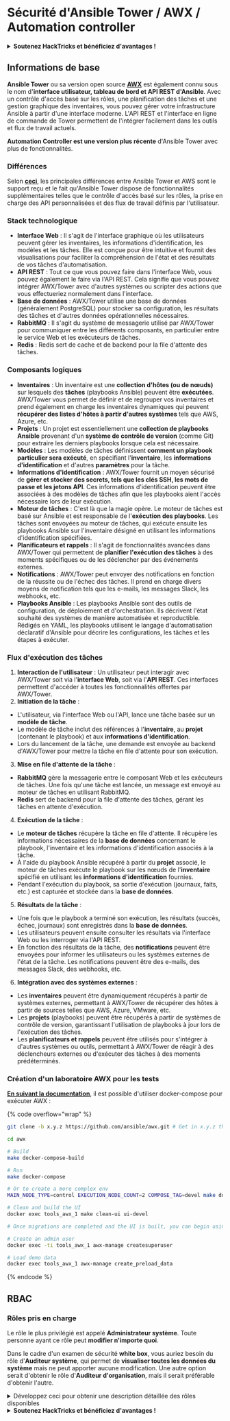 # Sécurité d'Ansible Tower / AWX / Automation controller

<details>

<summary><strong>Soutenez HackTricks et bénéficiez d'avantages !</strong></summary>

* Si vous souhaitez voir votre **entreprise annoncée dans HackTricks** ou si vous souhaitez accéder à la **dernière version de PEASS ou télécharger HackTricks en PDF**, consultez les [**PLANS D'ABONNEMENT**](https://github.com/sponsors/carlospolop) !
* Obtenez le [**swag officiel PEASS & HackTricks**](https://peass.creator-spring.com)
* Découvrez [**The PEASS Family**](https://opensea.io/collection/the-peass-family), notre collection exclusive de [**NFTs**](https://opensea.io/collection/the-peass-family)
* **Rejoignez** 💬 [**le groupe Discord**](https://discord.gg/hRep4RUj7f) ou le [**groupe Telegram**](https://t.me/peass) ou **suivez** moi sur **Twitter** 🐦 [**@carlospolopm**](https://twitter.com/carlospolopm)**.**
* **Partagez vos astuces de piratage en soumettant des PR aux** [**HackTricks**](https://github.com/carlospolop/hacktricks) et [**HackTricks Cloud**](https://github.com/carlospolop/hacktricks-cloud) github repos.

</details>

## Informations de base

**Ansible Tower** ou sa version open source [**AWX**](https://github.com/ansible/awx) est également connu sous le nom d'**interface utilisateur, tableau de bord et API REST d'Ansible**. Avec un contrôle d'accès basé sur les rôles, une planification des tâches et une gestion graphique des inventaires, vous pouvez gérer votre infrastructure Ansible à partir d'une interface moderne. L'API REST et l'interface en ligne de commande de Tower permettent de l'intégrer facilement dans les outils et flux de travail actuels.

**Automation Controller est une version plus récente** d'Ansible Tower avec plus de fonctionnalités.

### Différences

Selon [**ceci**](https://blog.devops.dev/ansible-tower-vs-awx-under-the-hood-65cfec78db00), les principales différences entre Ansible Tower et AWS sont le support reçu et le fait qu'Ansible Tower dispose de fonctionnalités supplémentaires telles que le contrôle d'accès basé sur les rôles, la prise en charge des API personnalisées et des flux de travail définis par l'utilisateur.

### Stack technologique

* **Interface Web** : Il s'agit de l'interface graphique où les utilisateurs peuvent gérer les inventaires, les informations d'identification, les modèles et les tâches. Elle est conçue pour être intuitive et fournit des visualisations pour faciliter la compréhension de l'état et des résultats de vos tâches d'automatisation.
* **API REST** : Tout ce que vous pouvez faire dans l'interface Web, vous pouvez également le faire via l'API REST. Cela signifie que vous pouvez intégrer AWX/Tower avec d'autres systèmes ou scripter des actions que vous effectueriez normalement dans l'interface.
* **Base de données** : AWX/Tower utilise une base de données (généralement PostgreSQL) pour stocker sa configuration, les résultats des tâches et d'autres données opérationnelles nécessaires.
* **RabbitMQ** : Il s'agit du système de messagerie utilisé par AWX/Tower pour communiquer entre les différents composants, en particulier entre le service Web et les exécuteurs de tâches.
* **Redis** : Redis sert de cache et de backend pour la file d'attente des tâches.

### Composants logiques

* **Inventaires** : Un inventaire est une **collection d'hôtes (ou de nœuds)** sur lesquels des **tâches** (playbooks Ansible) peuvent être **exécutées**. AWX/Tower vous permet de définir et de regrouper vos inventaires et prend également en charge les inventaires dynamiques qui peuvent **récupérer des listes d'hôtes à partir d'autres systèmes** tels que AWS, Azure, etc.
* **Projets** : Un projet est essentiellement une **collection de playbooks Ansible** provenant d'un **système de contrôle de version** (comme Git) pour extraire les derniers playbooks lorsque cela est nécessaire.
* **Modèles** : Les modèles de tâches définissent **comment un playbook particulier sera exécuté**, en spécifiant l'**inventaire**, les **informations d'identification** et d'autres **paramètres** pour la tâche.
* **Informations d'identification** : AWX/Tower fournit un moyen sécurisé de **gérer et stocker des secrets, tels que les clés SSH, les mots de passe et les jetons API**. Ces informations d'identification peuvent être associées à des modèles de tâches afin que les playbooks aient l'accès nécessaire lors de leur exécution.
* **Moteur de tâches** : C'est là que la magie opère. Le moteur de tâches est basé sur Ansible et est responsable de l'**exécution des playbooks**. Les tâches sont envoyées au moteur de tâches, qui exécute ensuite les playbooks Ansible sur l'inventaire désigné en utilisant les informations d'identification spécifiées.
* **Planificateurs et rappels** : Il s'agit de fonctionnalités avancées dans AWX/Tower qui permettent de **planifier l'exécution des tâches** à des moments spécifiques ou de les déclencher par des événements externes.
* **Notifications** : AWX/Tower peut envoyer des notifications en fonction de la réussite ou de l'échec des tâches. Il prend en charge divers moyens de notification tels que les e-mails, les messages Slack, les webhooks, etc.
* **Playbooks Ansible** : Les playbooks Ansible sont des outils de configuration, de déploiement et d'orchestration. Ils décrivent l'état souhaité des systèmes de manière automatisée et reproductible. Rédigés en YAML, les playbooks utilisent le langage d'automatisation déclaratif d'Ansible pour décrire les configurations, les tâches et les étapes à exécuter.

### Flux d'exécution des tâches

1. **Interaction de l'utilisateur** : Un utilisateur peut interagir avec AWX/Tower soit via l'**interface Web**, soit via l'**API REST**. Ces interfaces permettent d'accéder à toutes les fonctionnalités offertes par AWX/Tower.
2. **Initiation de la tâche** :
* L'utilisateur, via l'interface Web ou l'API, lance une tâche basée sur un **modèle de tâche**.
* Le modèle de tâche inclut des références à l'**inventaire**, au **projet** (contenant le playbook) et aux **informations d'identification**.
* Lors du lancement de la tâche, une demande est envoyée au backend d'AWX/Tower pour mettre la tâche en file d'attente pour son exécution.
3. **Mise en file d'attente de la tâche** :
* **RabbitMQ** gère la messagerie entre le composant Web et les exécuteurs de tâches. Une fois qu'une tâche est lancée, un message est envoyé au moteur de tâches en utilisant RabbitMQ.
* **Redis** sert de backend pour la file d'attente des tâches, gérant les tâches en attente d'exécution.
4. **Exécution de la tâche** :
* Le **moteur de tâches** récupère la tâche en file d'attente. Il récupère les informations nécessaires de la **base de données** concernant le playbook, l'inventaire et les informations d'identification associés à la tâche.
* À l'aide du playbook Ansible récupéré à partir du **projet** associé, le moteur de tâches exécute le playbook sur les nœuds de l'**inventaire** spécifié en utilisant les **informations d'identification** fournies.
* Pendant l'exécution du playbook, sa sortie d'exécution (journaux, faits, etc.) est capturée et stockée dans la **base de données**.
5. **Résultats de la tâche** :
* Une fois que le playbook a terminé son exécution, les résultats (succès, échec, journaux) sont enregistrés dans la **base de données**.
* Les utilisateurs peuvent ensuite consulter les résultats via l'interface Web ou les interroger via l'API REST.
* En fonction des résultats de la tâche, des **notifications** peuvent être envoyées pour informer les utilisateurs ou les systèmes externes de l'état de la tâche. Les notifications peuvent être des e-mails, des messages Slack, des webhooks, etc.
6. **Intégration avec des systèmes externes** :
* Les **inventaires** peuvent être dynamiquement récupérés à partir de systèmes externes, permettant à AWX/Tower de récupérer des hôtes à partir de sources telles que AWS, Azure, VMware, etc.
* Les **projets** (playbooks) peuvent être récupérés à partir de systèmes de contrôle de version, garantissant l'utilisation de playbooks à jour lors de l'exécution des tâches.
* Les **planificateurs et rappels** peuvent être utilisés pour s'intégrer à d'autres systèmes ou outils, permettant à AWX/Tower de réagir à des déclencheurs externes ou d'exécuter des tâches à des moments prédéterminés.
### Création d'un laboratoire AWX pour les tests

[**En suivant la documentation**](https://github.com/ansible/awx/blob/devel/tools/docker-compose/README.md), il est possible d'utiliser docker-compose pour exécuter AWX :

{% code overflow="wrap" %}
```bash
git clone -b x.y.z https://github.com/ansible/awx.git # Get in x.y.z the latest release version

cd awx

# Build
make docker-compose-build

# Run
make docker-compose

# Or to create a more complex env
MAIN_NODE_TYPE=control EXECUTION_NODE_COUNT=2 COMPOSE_TAG=devel make docker-compose

# Clean and build the UI
docker exec tools_awx_1 make clean-ui ui-devel

# Once migrations are completed and the UI is built, you can begin using AWX. The UI can be reached in your browser at https://localhost:8043/#/home, and the API can be found at https://localhost:8043/api/v2.

# Create an admin user
docker exec -ti tools_awx_1 awx-manage createsuperuser

# Load demo data
docker exec tools_awx_1 awx-manage create_preload_data
```
{% endcode %}

## RBAC

### Rôles pris en charge

Le rôle le plus privilégié est appelé **Administrateur système**. Toute personne ayant ce rôle peut **modifier n'importe quoi**.

Dans le cadre d'un examen de sécurité **white box**, vous auriez besoin du rôle d'**Auditeur système**, qui permet de **visualiser toutes les données du système** mais ne peut apporter aucune modification. Une autre option serait d'obtenir le rôle d'**Auditeur d'organisation**, mais il serait préférable d'obtenir l'autre.

<details>

<summary>Développez ceci pour obtenir une description détaillée des rôles disponibles</summary>

1. **Administrateur système** :
* Il s'agit du rôle superutilisateur avec des autorisations d'accès et de modification de toutes les ressources du système.
* Ils peuvent gérer toutes les organisations, équipes, projets, inventaires, modèles de tâches, etc.
2. **Auditeur système** :
* Les utilisateurs ayant ce rôle peuvent visualiser toutes les données du système mais ne peuvent apporter aucune modification.
* Ce rôle est conçu pour la conformité et la surveillance.
3. **Rôles d'organisation** :
* **Admin** : Contrôle total sur les ressources de l'organisation.
* **Auditeur** : Accès en lecture seule aux ressources de l'organisation.
* **Membre** : Adhésion de base à une organisation sans autorisations spécifiques.
* **Exécuter** : Peut exécuter des modèles de tâches au sein de l'organisation.
* **Lire** : Peut visualiser les ressources de l'organisation.
4. **Rôles de projet** :
* **Admin** : Peut gérer et modifier le projet.
* **Utiliser** : Peut utiliser le projet dans un modèle de tâche.
* **Mettre à jour** : Peut mettre à jour le projet en utilisant le SCM (contrôle de source).
5. **Rôles d'inventaire** :
* **Admin** : Peut gérer et modifier l'inventaire.
* **Ad hoc** : Peut exécuter des commandes ad hoc sur l'inventaire.
* **Mettre à jour** : Peut mettre à jour la source de l'inventaire.
* **Utiliser** : Peut utiliser l'inventaire dans un modèle de tâche.
* **Lire** : Accès en lecture seule.
6. **Rôles de modèle de tâche** :
* **Admin** : Peut gérer et modifier le modèle de tâche.
* **Exécuter** : Peut exécuter la tâche.
* **Lire** : Accès en lecture seule.
7. **Rôles de certificat** :
* **Admin** : Peut gérer et modifier les certificats.
* **Utiliser** : Peut utiliser les certificats dans des modèles de tâches ou d'autres ressources pertinentes.
* **Lire** : Accès en lecture seule.
8. **Rôles d'équipe** :
* **Membre** : Fait partie de l'équipe mais sans autorisations spécifiques.
* **Admin** : Peut gérer les membres de l'équipe et les ressources associées.
9. **Rôles de flux de travail** :
* **Admin** : Peut gérer et modifier le flux de travail.
* **Exécuter** : Peut exécuter le flux de travail.
* **Lire** : Accès en lecture seule.

</details>

<details>

<summary><strong>Soutenez HackTricks et bénéficiez d'avantages !</strong></summary>

* Si vous souhaitez voir votre **entreprise annoncée dans HackTricks** ou si vous souhaitez accéder à la **dernière version de PEASS ou télécharger HackTricks en PDF**, consultez les [**PLANS D'ABONNEMENT**](https://github.com/sponsors/carlospolop) !
* Obtenez le [**swag officiel PEASS & HackTricks**](https://peass.creator-spring.com)
* Découvrez [**The PEASS Family**](https://opensea.io/collection/the-peass-family), notre collection exclusive de [**NFTs**](https://opensea.io/collection/the-peass-family)
* **Rejoignez le** 💬 [**groupe Discord**](https://discord.gg/hRep4RUj7f) ou le [**groupe Telegram**](https://t.me/peass) ou **suivez** moi sur **Twitter** 🐦 [**@carlospolopm**](https://twitter.com/carlospolopm)**.**
* **Partagez vos astuces de piratage en soumettant des PR aux** [**HackTricks**](https://github.com/carlospolop/hacktricks) et [**HackTricks Cloud**](https://github.com/carlospolop/hacktricks-cloud) github repos.

</details>
